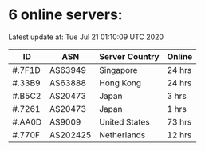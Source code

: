# 6 online servers:

Latest update at: Tue Jul 21 01:10:09 UTC 2020

| ID | ASN | Server Country | Online |
| -- | --- | -------------- | ------ |
| #.7F1D | AS63949 | Singapore | 24 hrs |
| #.33B9 | AS63888 | Hong Kong | 24 hrs |
| #.B5C2 | AS20473 | Japan | 3 hrs |
| #.7261 | AS20473 | Japan | 1 hrs |
| #.AA0D | AS9009 | United States | 73 hrs |
| #.770F | AS202425 | Netherlands | 12 hrs |


